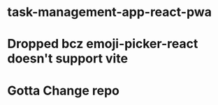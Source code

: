 # task-management-app-react-pwa

# Dropped bcz emoji-picker-react doesn't support vite
# Gotta Change repo
